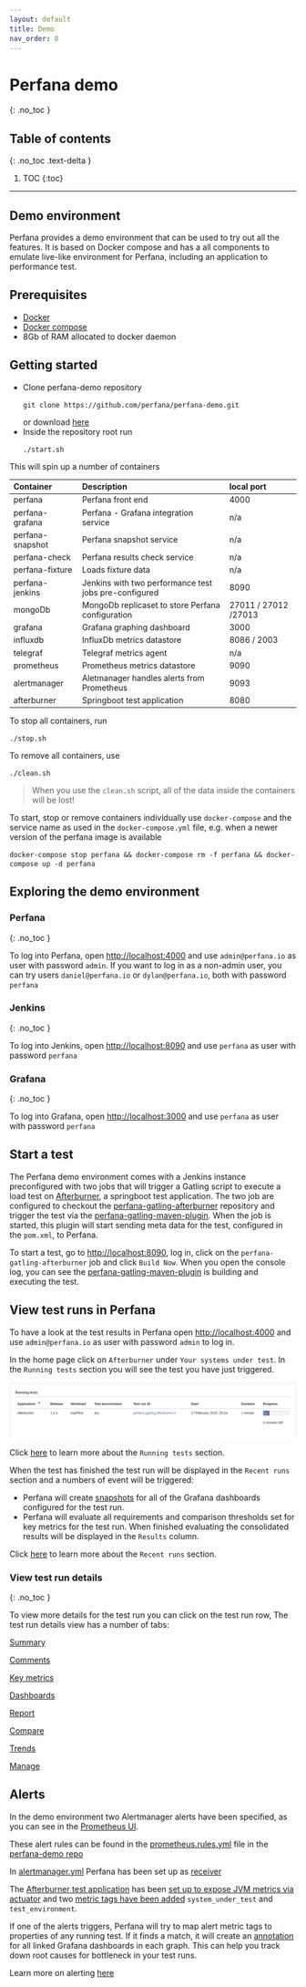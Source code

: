 ```yaml
---
layout: default
title: Demo
nav_order: 8
---
```


# Perfana demo
{: .no_toc }

## Table of contents
{: .no_toc .text-delta }

1. TOC
{:toc}

---

## Demo environment

Perfana provides a demo environment that can be used to try out all the features. It is based on Docker compose and has a all components to emulate live-like environment for Perfana, including an application to performance test.

## Prerequisites

* [Docker](https://docs.docker.com/get-started/)
* [Docker compose](https://docs.docker.com/compose/gettingstarted/)
* 8Gb of RAM allocated to docker daemon

## Getting started

* Clone perfana-demo repository 
  ```
  git clone https://github.com/perfana/perfana-demo.git
  ```
  or download [here](https://github.com/perfana/perfana-demo/archive/master.zip)
* Inside the repository root run
  ```
  ./start.sh
  ```

This will spin up a number of containers

| Container       | Description          | local port |
|:-------------   |:------------------|:------|
| perfana         | Perfana front end  | 4000  |
| perfana-grafana | Perfana - Grafana integration service   | n/a  |
| perfana-snapshot| Perfana snapshot service | n/a   |
| perfana-check   | Perfana results check service | n/a  |
| perfana-fixture | Loads fixture data | n/a  |
| perfana-jenkins | Jenkins with two performance test jobs pre-configured | 8090  |
| mongoDb         | MongoDb replicaset to store Perfana configuration | 27011 / 27012 /27013 |
| grafana         | Grafana graphing dashboard | 3000  |
| influxdb        | InfluxDb metrics datastore | 8086 / 2003  |
| telegraf        | Telegraf metrics agent | n/a  |
| prometheus      | Prometheus metrics datastore| 9090  |
| alertmanager    | Aletmanager handles alerts from Prometheus | 9093  |
| afterburner     | Springboot test application  | 8080  |


To stop all containers, run

```
./stop.sh
```

To remove all containers, use

```
./clean.sh
```
> When you use the `clean.sh` script, all of the data inside the containers will be lost!

To start, stop or remove containers individually use `docker-compose` and the service name as used in the `docker-compose.yml` file, e.g. when a newer version of the perfana image is available

```
docker-compose stop perfana && docker-compose rm -f perfana && docker-compose up -d perfana
```


## Exploring the demo environment

### Perfana
{: .no_toc }

To log into Perfana, open [http://localhost:4000](http://localhost:4000) and use `admin@perfana.io` as user with password `admin`. If you want to log in as a non-admin user, you can try users `daniel@perfana.io` or `dylan@perfana.io`, both with password `perfana`

### Jenkins
{: .no_toc }

To log into Jenkins, open [http://localhost:8090](http://localhost:8090) and use `perfana` as user with password `perfana` 

### Grafana
{: .no_toc }

To log into Grafana, open [http://localhost:3000](http://localhost:3000) and use `perfana` as user with password `perfana` 

## Start a test

The Perfana demo environment comes with a Jenkins instance preconfigured with two jobs that will trigger a Gatling script to execute a load test on [Afterburner](https://github.com/stokpop/afterburner), a springboot test application. The two job are configured to checkout the [perfana-gatling-afterburner](https://github.com/perfana/perfana-gatling-afterburner) repository and trigger the test via the [perfana-gatling-maven-plugin](https://github.com/perfana/perfana-gatling-maven-plugin). When the job is started, this plugin will start sending meta data for the test, configured in the `pom.xml`, to Perfana.

To start a test, go to [http://localhost:8090](http://localhost:8090), log in, click on the `perfana-gatling-afterburner` job and click `Build Now`. When you open the console log, you can see the [perfana-gatling-maven-plugin](https://github.com/perfana/perfana-gatling-maven-plugin) is building and executing the test.

## View test runs in Perfana

To have a look at the test results in Perfana open [http://localhost:4000](http://localhost:4000)  and use `admin@perfana.io` as user with password `admin` to log in.

In the home page click on `Afterburner` under `Your systems under test`. In the `Running tests` section you will see the test you have just triggered.

![Running test](images/running-test.png)

Click [here](https://perfana.github.io/perfana-docs/docs/navigating/navigating.html#running-tests) to learn more about the `Running tests` section.
 

When the test has finished the test run will be displayed in the `Recent runs` section and a numbers of event will be triggered:
* Perfana will create [snapshots](https://grafana.com/docs/grafana/latest/reference/share_dashboard/#dashboard-snapshot) for all of the Grafana dashboards configured for the test run.
* Perfana will evaluate all requirements and comparison thresholds set for key metrics for the test run. When finished evaluating the consolidated results will be displayed in the `Results` column.

Click [here](https://perfana.github.io/perfana-docs/docs/navigating/navigating.html#recent-runs) to learn more about the `Recent runs` section.

### View test run details
{: .no_toc }


To view more details for the test run you can click on the test run row, The test run details view has a number of tabs:

[Summary](https://perfana.github.io/perfana-docs/docs/analysing/analysing.html#summary)

[Comments](https://perfana.github.io/perfana-docs/docs/analysing/analysing.html#comments)

[Key metrics](https://perfana.github.io/perfana-docs/docs/analysing/analysing.html#key-metrics)

[Dashboards](https://perfana.github.io/perfana-docs/docs/analysing/analysing.html#dashboards)

[Report](https://perfana.github.io/perfana-docs/docs/analysing/analysing.html#report)

[Compare](https://perfana.github.io/perfana-docs/docs/analysing/analysing.html#compare)

[Trends](https://perfana.github.io/perfana-docs/docs/analysing/analysing.html#trends)

[Manage](https://perfana.github.io/perfana-docs/docs/analysing/analysing.html#manage)

## Alerts

In the demo environment two Alertmanager alerts have been specified, as you can see in the [Prometheus UI](http://localhost:9090/alerts). 

These alert rules can be found in the [prometheus.rules.yml](https://github.com/perfana/perfana-demo/blob/master/prometheus-config/prometheus.rules.yml) file in the [perfana-demo repo](https://github.com/perfana/perfana-demo)

In [alertmanager.yml](https://github.com/perfana/perfana-demo/blob/master/prometheus-config/alertmanager.yml) Perfana has been set up as [receiver](https://prometheus.io/docs/alerting/configuration/#receiver)

The [Afterburner test application](https://github.com/stokpop/afterburner) has been [set up to expose JVM metrics via actuator](https://docs.spring.io/spring-boot/docs/2.1.8.RELEASE/reference/html/production-ready-metrics.html#production-ready-metrics-export-prometheus) and two [metric tags have been added](https://github.com/perfana/perfana-demo/blob/master/docker-compose.yml#L113) `system_under_test` and `test_environment`. 

If one of the alerts triggers, Perfana will try to map alert metric tags to properties of any running test. If it finds a match, it will create an [annotation](https://grafana.com/docs/grafana/latest/reference/annotations/) for all linked Grafana dashboards in each graph. This can help you track down root causes for bottleneck in your test runs.

Learn more on alerting [here](https://perfana.github.io/perfana-docs/docs/alerts/alerts.html)